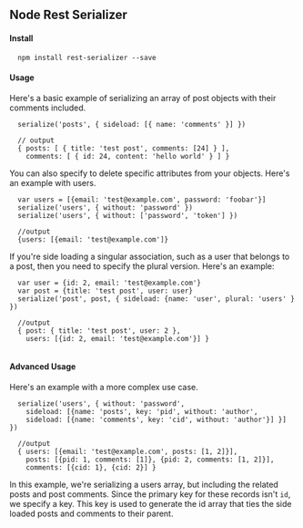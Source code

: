 ## Node Rest Serializer

#### Install

```
  npm install rest-serializer --save
```

#### Usage

Here's a basic example of serializing an array of post objects with their
comments included.

```
  serialize('posts', { sideload: [{ name: 'comments' }] })

  // output
  { posts: [ { title: 'test post', comments: [24] } ],
    comments: [ { id: 24, content: 'hello world' } ] }
```

You can also specify to delete specific attributes from your objects. Here's an
example with users.

```
  var users = [{email: 'test@example.com', password: 'foobar'}]
  serialize('users', { without: 'password' })
  serialize('users', { without: ['password', 'token'] })

  //output
  {users: [{email: 'test@example.com']}
```

If you're side loading a singular association, such as a user that belongs to a
post, then you need to specify the plural version. Here's an example:

```
  var user = {id: 2, email: 'test@example.com'}
  var post = {title: 'test post', user: user}
  serialize('post', post, { sideload: {name: 'user', plural: 'users' } })

  //output
  { post: { title: 'test post', user: 2 },
    users: [{id: 2, email: 'test@example.com'}] }
  
```

#### Advanced Usage

Here's an example with a more complex use case.

```
  serialize('users', { without: 'password',
    sideload: [{name: 'posts', key: 'pid', without: 'author',
    sideload: [{name: 'comments', key: 'cid', without: 'author'}] }] })

  //output
  { users: [{email: 'test@example.com', posts: [1, 2]}],
    posts: [{pid: 1, comments: [1]}, {pid: 2, comments: [1, 2]}],
    comments: [{cid: 1}, {cid: 2}] }
```

In this example, we're serializing a users array, but including the related
posts and post comments. Since the primary key for these records isn't `id`, we
specify a key. This key is used to generate the id array that ties the
side loaded posts and comments to their parent.
